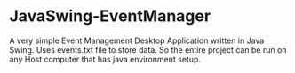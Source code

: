 # JavaSwing-EventManager
A very simple Event Management Desktop Application written in Java Swing. Uses events.txt file to store data. So the entire project can be run on any Host computer that has java environment setup.
